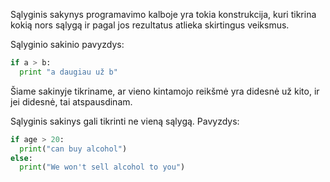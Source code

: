Sąlyginis sakynys programavimo kalboje yra tokia konstrukcija, kuri tikrina kokią nors sąlygą ir pagal jos rezultatus atlieka skirtingus veiksmus.

Sąlyginio sakinio pavyzdys:

```python
if a > b:
  print "a daugiau už b"
```

Šiame sakinyje tikriname, ar vieno kintamojo reikšmė yra didesnė už kito, ir jei didesnė, tai atspausdinam.

Sąlyginis sakinys gali tikrinti ne vieną sąlygą. Pavyzdys:

```python
if age > 20:
  print("can buy alcohol")
else:
  print("We won't sell alcohol to you")




